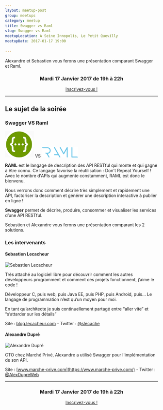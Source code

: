 ```yaml
---
layout: meetup-post
group: meetups
category: meetup
title: Swagger vs Raml
slug: Swagger vs Raml
meetupLocation: A Seine Innopolis, Le Petit Quevilly
meetupDate: 2017-01-17 19:00

---
```


Alexandre et Sebastien vous ferons une présentation comparant Swagger et Raml.



<div style="text-align: center;">
  <h3>Mardi 17 Janvier 2017 de 19h à 22h</h3>
  <p>
    <a class="button" target="_blank"
    href="https://www.eventbrite.fr/e/billets-swagger-vs-raml-31072484638">
      Inscrivez-vous !
    </a>
  </p>
</div>

----

## Le sujet de la soirée

### Swagger VS Raml

![Logo Swagger](/images/meetups/swagger.png)  VS  ![Logo Swagger](/images/meetups/ramllogo.png)


**RAML** est le langage de description des API RESTful qui monte et qui gagne à être connu. Ce langage favorise la réutilisation : Don't Repeat Yourself ! Avec le nombre d'APIs qui augmente constamment, RAML est donc le bienvenu.

Nous verrons donc comment décrire très simplement et rapidement une API, factoriser la description et générer une description interactive à publier en ligne !


**Swagger** permet de décrire, produire, consommer et visualiser les services d’une API RESTful.

Sebastien et Alexandre vous ferons une présentation comparant les 2 solutions.


### Les intervenants

#### Sebastien Lecacheur


![Sebastien Lecacheur](https://pbs.twimg.com/profile_images/722358213836992512/nfBoZl5a_200x200.jpg)

Très attaché au logiciel libre pour découvrir comment les autres développeurs programment et comment ces projets fonctionnent, j’aime le code !

Développeur C, puis web, puis Java EE, puis PHP, puis Android, puis… Le langage de programmation n’est qu’un moyen pour moi.

En tant qu’architecte je suis continuellement partagé entre “aller vite” et “s’attarder sur les détails”

Site : [blog.lecacheur.com](http://blog.lecacheur.com/) - Twitter : [@slecache](https://twitter.com/slecache)

#### Alexandre Dupré

![Alexandre Dupré](https://pbs.twimg.com/profile_images/2454830730/alexandre_200x200.png) 

CTO chez Marché Privé, Alexandre a utilisé Swagger pour l'implémentation de son API.

Site : [www.marche-prive.com](https://www.marche-prive.com/) - Twitter : [@AlexDupreWeb](https://twitter.com/AlexDupreWeb)

----

<div style="text-align: center;">
  <h3>Mardi 17 Janvier 2017 de 19h à 22h</h3>
  <p>
    <a class="button" target="_blank"
    href="https://www.eventbrite.fr/e/billets-swagger-vs-raml-31072484638">
      Inscrivez-vous !
    </a>
  </p>
</div>
